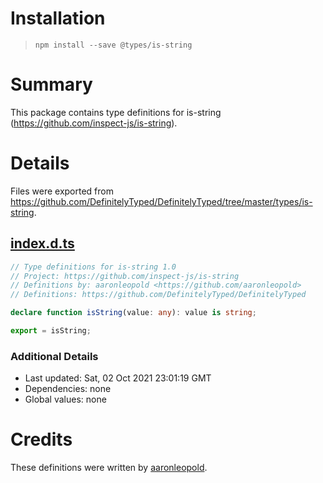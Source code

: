 # Installation
> `npm install --save @types/is-string`

# Summary
This package contains type definitions for is-string (https://github.com/inspect-js/is-string).

# Details
Files were exported from https://github.com/DefinitelyTyped/DefinitelyTyped/tree/master/types/is-string.
## [index.d.ts](https://github.com/DefinitelyTyped/DefinitelyTyped/tree/master/types/is-string/index.d.ts)
````ts
// Type definitions for is-string 1.0
// Project: https://github.com/inspect-js/is-string
// Definitions by: aaronleopold <https://github.com/aaronleopold>
// Definitions: https://github.com/DefinitelyTyped/DefinitelyTyped

declare function isString(value: any): value is string;

export = isString;

````

### Additional Details
 * Last updated: Sat, 02 Oct 2021 23:01:19 GMT
 * Dependencies: none
 * Global values: none

# Credits
These definitions were written by [aaronleopold](https://github.com/aaronleopold).
